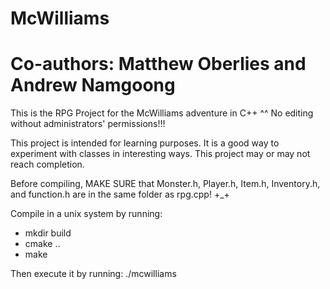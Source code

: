 McWilliams
==========

Co-authors: Matthew Oberlies and Andrew Namgoong
================================================

This is the RPG Project for the McWilliams adventure in C++ ^^
No editing without administrators' permissions!!!

This project is intended for learning purposes. It is a good way to experiment with classes in interesting ways. This project may or may not reach completion.

Before compiling, MAKE SURE that Monster.h, Player.h, Item.h, Inventory.h, and function.h are in the same folder as rpg.cpp! +_+

Compile in a unix system by running: 
- mkdir build 
- cmake ..
- make

Then execute it by running: ./mcwilliams
